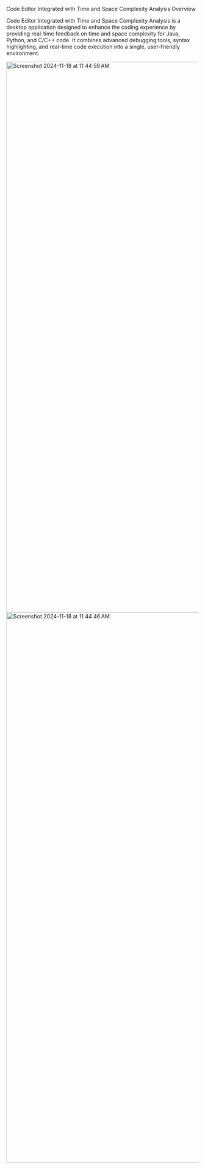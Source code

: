 Code Editor Integrated with Time and Space Complexity Analysis Overview

Code Editor Integrated with Time and Space Complexity Analysis is a desktop application designed to enhance the coding experience by providing real-time feedback on time and space complexity for Java, Python, and C/C++ code. It combines advanced debugging tools, syntax highlighting, and real-time code execution into a single, user-friendly environment.

<img width="1440" alt="Screenshot 2024-11-18 at 11 44 59 AM" src="https://github.com/user-attachments/assets/e900a07c-e8a1-4eab-abb4-f113fc4fdd6d">
<img width="1440" alt="Screenshot 2024-11-18 at 11 44 46 AM" src="https://github.com/user-attachments/assets/caae7a35-8222-4427-9604-dce6a9573736">
